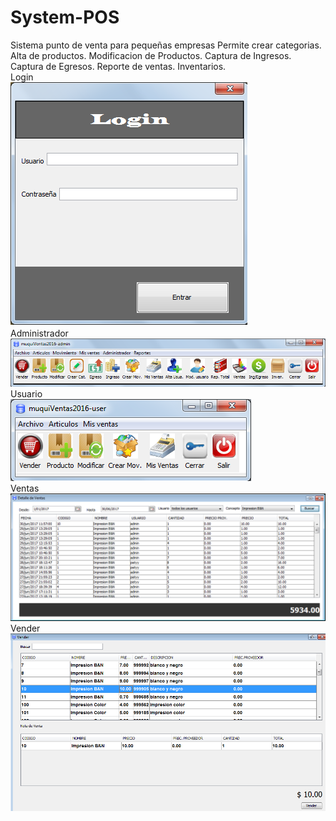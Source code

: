 # System-POS
Sistema punto de venta para pequeñas empresas
Permite crear categorias.
Alta de productos.
Modificacion de Productos.
Captura de Ingresos.
Captura de Egresos.
Reporte de ventas.
Inventarios.
<br />
Login
<br />
![alt text](https://github.com/muqui/System-POS/blob/master/src/Screenshot/Login.png)
<br />
Administrador
<br />
![alt text](https://github.com/muqui/System-POS/blob/master/src/Screenshot/Admin.png)
<br />
Usuario
<br />
![alt text](https://github.com/muqui/System-POS/blob/master/src/Screenshot/user.png)
<br />
Ventas
<br />
![alt text](https://github.com/muqui/System-POS/blob/master/src/Screenshot/Ventas.png)
<br />
Vender
<br />
![alt text](https://github.com/muqui/System-POS/blob/master/src/Screenshot/Vender.png)


